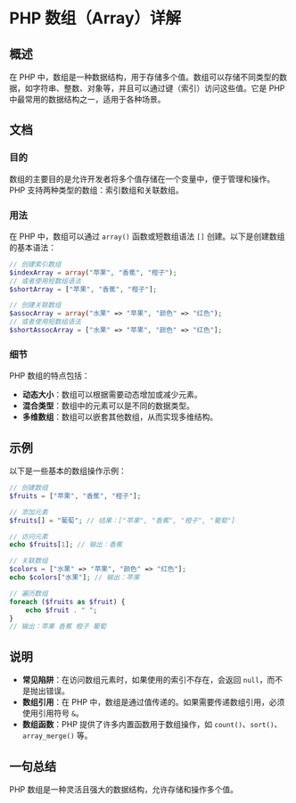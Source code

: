 <!--
Meta Description: # PHP 数组（Array）详解 ## 概述 在 PHP 中，数组是一种数据结构，用于存储多个值。数组可以存储不同类型的数据，如字符串、整数、对象等，并且可以通过键（索引）访问这些值。它是 PHP 中最常用的数据结构之一，适用于各种场景。 ## 文档 ### 目的 数组的主要目的是允许开发者将多个...
Meta Keywords: php, array, fruits, echo, 或者使用短数组语法
-->

# PHP 数组（Array）详解

## 概述
在 PHP 中，数组是一种数据结构，用于存储多个值。数组可以存储不同类型的数据，如字符串、整数、对象等，并且可以通过键（索引）访问这些值。它是 PHP 中最常用的数据结构之一，适用于各种场景。

## 文档
### 目的
数组的主要目的是允许开发者将多个值存储在一个变量中，便于管理和操作。PHP 支持两种类型的数组：索引数组和关联数组。

### 用法
在 PHP 中，数组可以通过 `array()` 函数或短数组语法 `[]` 创建。以下是创建数组的基本语法：

```php
// 创建索引数组
$indexArray = array("苹果", "香蕉", "橙子");
// 或者使用短数组语法
$shortArray = ["苹果", "香蕉", "橙子"];

// 创建关联数组
$assocArray = array("水果" => "苹果", "颜色" => "红色");
// 或者使用短数组语法
$shortAssocArray = ["水果" => "苹果", "颜色" => "红色"];
```

### 细节
PHP 数组的特点包括：
- **动态大小**：数组可以根据需要动态增加或减少元素。
- **混合类型**：数组中的元素可以是不同的数据类型。
- **多维数组**：数组可以嵌套其他数组，从而实现多维结构。

## 示例
以下是一些基本的数组操作示例：

```php
// 创建数组
$fruits = ["苹果", "香蕉", "橙子"];

// 添加元素
$fruits[] = "葡萄"; // 结果：["苹果", "香蕉", "橙子", "葡萄"]

// 访问元素
echo $fruits[1]; // 输出：香蕉

// 关联数组
$colors = ["水果" => "苹果", "颜色" => "红色"];
echo $colors["水果"]; // 输出：苹果

// 遍历数组
foreach ($fruits as $fruit) {
    echo $fruit . " ";
}
// 输出：苹果 香蕉 橙子 葡萄
```

## 说明
- **常见陷阱**：在访问数组元素时，如果使用的索引不存在，会返回 `null`，而不是抛出错误。
- **数组引用**：在 PHP 中，数组是通过值传递的。如果需要传递数组引用，必须使用引用符号 `&`。
- **数组函数**：PHP 提供了许多内置函数用于数组操作，如 `count()`、`sort()`、`array_merge()` 等。

## 一句总结
PHP 数组是一种灵活且强大的数据结构，允许存储和操作多个值。